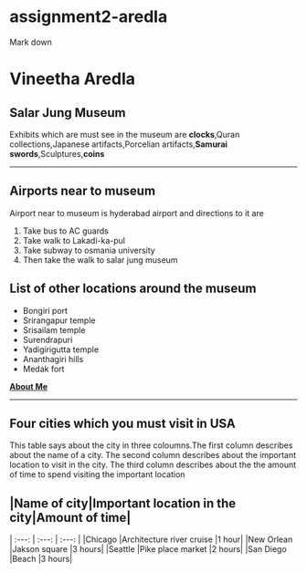 # assignment2-aredla
Mark down
<h1>Vineetha Aredla </h1>
<h2>Salar Jung Museum</h2>
<p>Exhibits which are must see in the museum are <strong>clocks</strong>,Quran collections,Japanese artifacts,Porcelian artifacts,<strong>Samurai swords</strong>,Sculptures,<strong>coins</strong></p>

---

<h2>Airports near to museum</h2>
<p>Airport near to museum is hyderabad airport and directions to it are</p>

1. Take bus to AC guards
2. Take walk to Lakadi-ka-pul
3. Take subway to osmania university
4. Then take the walk to salar jung museum

<h2>List of other locations around the museum</h2>

* Bongiri port
* Srirangapur  temple
* Srisailam temple
* Surendrapuri
* Yadigirigutta temple
* Ananthagiri hills
* Medak fort

**[About Me](AboutMe.md)**

---

<h2>Four cities which you must visit in USA</h2>
<p>This table says about the city in three coloumns.The first column describes about the name of a city.
The second column describes about the important location to visit in the city. The third column
describes about the the amount of time to spend visiting the important location</p>
<h2>|Name of city|Important location in the city|Amount of time|</h2>
| :---:          | :---:                        | :---: |
|Chicago         |Architecture river cruise     |1 hour|
|New Orlean      |Jakson square                 |3 hours|
|Seattle         |Pike place market             |2 hours|
|San Diego       |Beach                         |3 hours|

